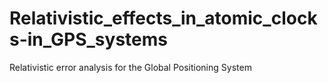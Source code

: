 # Relativistic_effects_in_atomic_clocks-in_GPS_systems
 Relativistic error analysis for the Global Positioning System
